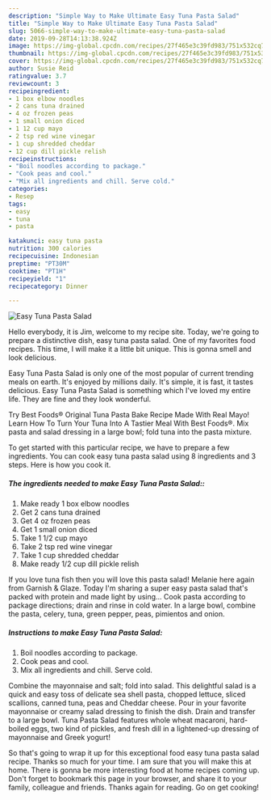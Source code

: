 ```yaml
---
description: "Simple Way to Make Ultimate Easy Tuna Pasta Salad"
title: "Simple Way to Make Ultimate Easy Tuna Pasta Salad"
slug: 5066-simple-way-to-make-ultimate-easy-tuna-pasta-salad
date: 2019-09-28T14:13:38.924Z
image: https://img-global.cpcdn.com/recipes/27f465e3c39fd983/751x532cq70/easy-tuna-pasta-salad-recipe-main-photo.jpg
thumbnail: https://img-global.cpcdn.com/recipes/27f465e3c39fd983/751x532cq70/easy-tuna-pasta-salad-recipe-main-photo.jpg
cover: https://img-global.cpcdn.com/recipes/27f465e3c39fd983/751x532cq70/easy-tuna-pasta-salad-recipe-main-photo.jpg
author: Susie Reid
ratingvalue: 3.7
reviewcount: 3
recipeingredient:
- 1 box elbow noodles
- 2 cans tuna drained
- 4 oz frozen peas
- 1 small onion diced
- 1 12 cup mayo
- 2 tsp red wine vinegar
- 1 cup shredded cheddar
- 12 cup dill pickle relish
recipeinstructions:
- "Boil noodles according to package."
- "Cook peas and cool."
- "Mix all ingredients and chill. Serve cold."
categories:
- Resep
tags:
- easy
- tuna
- pasta

katakunci: easy tuna pasta
nutrition: 300 calories
recipecuisine: Indonesian
preptime: "PT30M"
cooktime: "PT1H"
recipeyield: "1"
recipecategory: Dinner

---
```



![Easy Tuna Pasta Salad](https://img-global.cpcdn.com/recipes/27f465e3c39fd983/751x532cq70/easy-tuna-pasta-salad-recipe-main-photo.jpg)

Hello everybody, it is Jim, welcome to my recipe site. Today, we're going to prepare a distinctive dish, easy tuna pasta salad. One of my favorites food recipes. This time, I will make it a little bit unique. This is gonna smell and look delicious.

Easy Tuna Pasta Salad is only one of the most popular of current trending meals on earth. It's enjoyed by millions daily. It's simple, it is fast, it tastes delicious. Easy Tuna Pasta Salad is something which I've loved my entire life. They are fine and they look wonderful.

Try Best Foods® Original Tuna Pasta Bake Recipe Made With Real Mayo! Learn How To Turn Your Tuna Into A Tastier Meal With Best Foods®. Mix pasta and salad dressing in a large bowl; fold tuna into the pasta mixture.


To get started with this particular recipe, we have to prepare a few ingredients. You can cook easy tuna pasta salad using 8 ingredients and 3 steps. Here is how you cook it.

##### The ingredients needed to make Easy Tuna Pasta Salad::

1. Make ready 1 box elbow noodles
1. Get 2 cans tuna drained
1. Get 4 oz frozen peas
1. Get 1 small onion diced
1. Take 1 1/2 cup mayo
1. Take 2 tsp red wine vinegar
1. Take 1 cup shredded cheddar
1. Make ready 1/2 cup dill pickle relish


If you love tuna fish then you will love this pasta salad! Melanie here again from Garnish &amp; Glaze. Today I&#39;m sharing a super easy pasta salad that&#39;s packed with protein and made light by using… Cook pasta according to package directions; drain and rinse in cold water. In a large bowl, combine the pasta, celery, tuna, green pepper, peas, pimientos and onion. 

##### Instructions to make Easy Tuna Pasta Salad:

1. Boil noodles according to package.
1. Cook peas and cool.
1. Mix all ingredients and chill. Serve cold.


Combine the mayonnaise and salt; fold into salad. This delightful salad is a quick and easy toss of delicate sea shell pasta, chopped lettuce, sliced scallions, canned tuna, peas and Cheddar cheese. Pour in your favorite mayonnaise or creamy salad dressing to finish the dish. Drain and transfer to a large bowl. Tuna Pasta Salad features whole wheat macaroni, hard-boiled eggs, two kind of pickles, and fresh dill in a lightened-up dressing of mayonnaise and Greek yogurt! 

So that's going to wrap it up for this exceptional food easy tuna pasta salad recipe. Thanks so much for your time. I am sure that you will make this at home. There is gonna be more interesting food at home recipes coming up. Don't forget to bookmark this page in your browser, and share it to your family, colleague and friends. Thanks again for reading. Go on get cooking!
